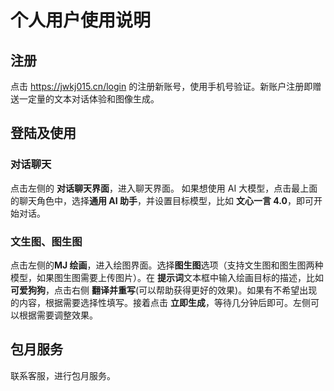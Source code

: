 # 个人用户使用说明

## 注册

点击 https://jwkj015.cn/login 的注册新账号，使用手机号验证。新账户注册即赠送一定量的文本对话体验和图像生成。

## 登陆及使用

### 对话聊天

点击左侧的 **对话聊天界面**，进入聊天界面。
如果想使用 AI 大模型，点击最上面的聊天角色中，选择**通用 AI 助手**，并设置目标模型，比如 **文心一言 4.0**，即可开始对话。

### 文生图、图生图

点击左侧的**MJ 绘画**，进入绘图界面。选择**图生图**选项（支持文生图和图生图两种模型，如果图生图需要上传图片）。在 **提示词**文本框中输入绘画目标的描述，比如**可爱狗狗**，点击右侧 **翻译并重写**(可以帮助获得更好的效果)。如果有不希望出现的内容，根据需要选择性填写。接着点击 **立即生成**，等待几分钟后即可。左侧可以根据需要调整效果。

## 包月服务

联系客服，进行包月服务。
